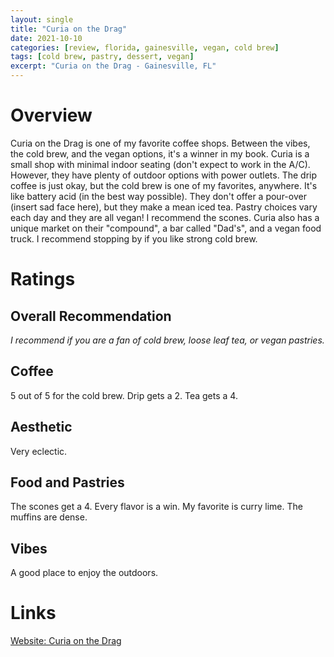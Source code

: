 ```yaml
---
layout: single
title: "Curia on the Drag"
date: 2021-10-10
categories: [review, florida, gainesville, vegan, cold brew]
tags: [cold brew, pastry, dessert, vegan]
excerpt: "Curia on the Drag - Gainesville, FL"
---
```


# Overview

Curia on the Drag is one of my favorite coffee shops.  Between the vibes, the cold brew, and the vegan options, it's a winner in my book.  Curia is a small shop with minimal indoor seating (don't expect to work in the A/C).  However, they have plenty of outdoor options with power outlets.  The drip coffee is just okay, but the cold brew is one of my favorites, anywhere.  It's like battery acid (in the best way possible).  They don't offer a pour-over (insert sad face here), but they make a mean iced tea. Pastry choices vary each day and they are all vegan!  I recommend the scones.  Curia also has a unique market on their "compound", a bar called "Dad's", and a vegan food truck.  I recommend stopping by if you like strong cold brew.

# Ratings

## Overall Recommendation

*I recommend if you are a fan of cold brew, loose leaf tea, or vegan pastries.*

<h2>Coffee  <div class="Stars" style="--rating: 4;" aria-label="Rating of this category is 4 out of 5.">   </div></h2>

5 out of 5 for the cold brew.  Drip gets a 2.  Tea gets a 4. 


<h2>Aesthetic  <div class="Stars" style="--rating: 2;" aria-label="Rating of this category is 2 out of 5.">   </div></h2>

Very eclectic.

<h2>Food and Pastries  <div class="Stars" style="--rating: 4;" aria-label="Rating of this category is 4 out of 5.">   </div></h2>

The scones get a 4.  Every flavor is a win.  My favorite is curry lime.  The muffins are dense.


<h2>Vibes  <div class="Stars" style="--rating: 3;" aria-label="Rating of this category is 3 out of 5.">   </div></h2>

A good place to enjoy the outdoors.

# Links
[Website: Curia on the Drag](https://www.curiaonthedrag.com/#welcome)
